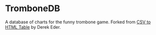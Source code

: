 # TromboneDB
A database of charts for the funny trombone game. Forked from [CSV to HTML Table](https://github.com/derekeder/csv-to-html-table) by Derek Eder.